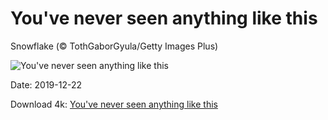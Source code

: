 # You've never seen anything like this

Snowflake (© TothGaborGyula/Getty Images Plus)

![You've never seen anything like this](https://bing.com/th?id=OHR.RealSnowflake_EN-US6372537242_UHD.jpg&rf=LaDigue_UHD.jpg&pid=hp&w=1024&h=576)

Date: 2019-12-22

Download 4k: [You've never seen anything like this](https://bing.com/th?id=OHR.RealSnowflake_EN-US6372537242_UHD.jpg&rf=LaDigue_UHD.jpg&pid=hp&w=3840&h=2160)

